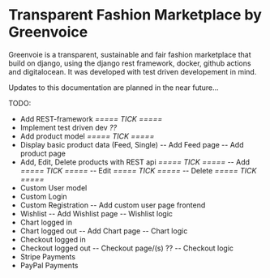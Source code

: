 # Transparent Fashion Marketplace by Greenvoice
Greenvoie is a transparent, sustainable and fair fashion marketplace that build on django, using the django rest framework, docker, github actions and digitalocean. It was developed with test driven developement in mind.

Updates to this documentation are planned in the near future...

TODO:
- Add REST-framework *===== TICK =====*
- Implement test driven dev *??*
- Add product model *===== TICK =====*
- Display basic product data (Feed, Single)
-- Add Feed page
-- Add product page
- Add, Edit, Delete products with REST api *===== TICK =====*
-- Add *===== TICK =====*
-- Edit *===== TICK =====*
-- Delete *===== TICK =====*
- Custom User model
- Custom Login
- Custom Registration
-- Add custom user page frontend
- Wishlist
-- Add Wishlist page
-- Wishlist logic
- Chart logged in
- Chart logged out
-- Add Chart page
-- Chart logic
- Checkout logged in
- Checkout logged out
-- Checkout page/(s) ??
-- Checkout logic
- Stripe Payments
- PayPal Payments
